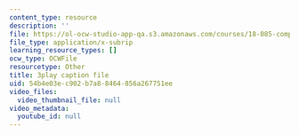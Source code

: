 ```yaml
---
content_type: resource
description: ''
file: https://ol-ocw-studio-app-qa.s3.amazonaws.com/courses/18-085-computational-science-and-engineering-i-fall-2008/54b4e03ec902b7a88464856a267751ee_4ctngXQrmDc.srt
file_type: application/x-subrip
learning_resource_types: []
ocw_type: OCWFile
resourcetype: Other
title: 3play caption file
uid: 54b4e03e-c902-b7a8-8464-856a267751ee
video_files:
  video_thumbnail_file: null
video_metadata:
  youtube_id: null
---
```

